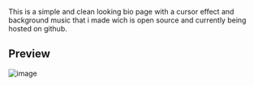 
This is a simple and clean looking bio page with a cursor effect and background music that i made wich is open source and currently being hosted on github.


## Preview


![image](https://r2.e-z.host/7332d703-18f6-4986-8eb7-4bad47f6c30f/ak5t6s0f.jpg)

